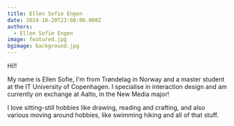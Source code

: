 ```yaml
---
title: Ellen Sofie Engen
date: 2024-10-20T23:08:00.000Z
authors:
  - Ellen Sofie Engen
image: featured.jpg
bgimage: background.jpg
---
```

Hi!!

My name is Ellen Sofie, I'm from Trøndelag in Norway and a master student at the IT University of Copenhagen. I specialise in interaction design and am currently on exchange at Aalto, in the New Media major! 

I love sitting-still hobbies like drawing, reading and crafting, and also various moving around hobbies, like swimming hiking and all of that stuff.
